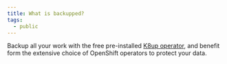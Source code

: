```yaml
---
title: What is backupped?
tags:
  - public
---
```

Backup all your work with the free pre-installed [K8up operator](https://k8up.io/k8up/2.1/index.html), and benefit form the extensive choice of OpenShift operators to protect your data.